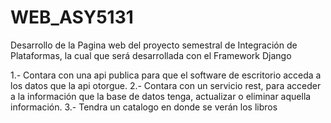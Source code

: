 # WEB_ASY5131
Desarrollo de la Pagina web del proyecto semestral de Integración de Plataformas, la cual que será desarrollada con el Framework Django

1.- Contara con una api publica para que el software de escritorio acceda a los datos que la api otorgue.
2.- Contara con un servicio rest, para acceder a la información que la base de datos tenga, actualizar o eliminar aquella información.
3.- Tendra un catalogo en donde se verán los libros
